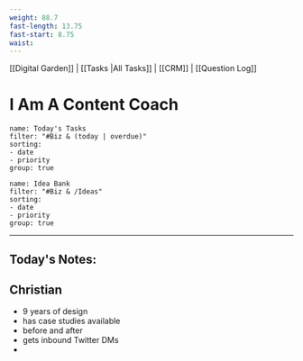 ```yaml
---
weight: 88.7
fast-length: 13.75
fast-start: 8.75
waist:
---
```

[[Digital Garden]] | [[Tasks |All Tasks]] | [[CRM]] | [[Question Log]]

# I Am A Content Coach

```todoist
name: Today's Tasks
filter: "#Biz & (today | overdue)" 
sorting: 
- date 
- priority 
group: true 
```

```todoist
name: Idea Bank
filter: "#Biz & /Ideas" 
sorting: 
- date 
- priority
group: true 
```
---
## Today's Notes:

## Christian

- 9 years of design
- has case studies available
- before and after
- gets inbound Twitter DMs
- 